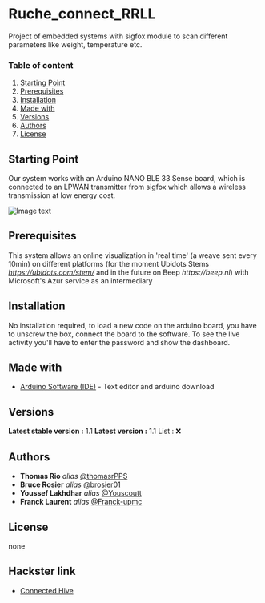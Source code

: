 # Ruche_connect_RRLL
Project of embedded systems with sigfox module to scan different parameters like weight, temperature etc.

### Table of content
1. [Starting Point](#starting-point)
2. [Prerequisites](#Prerequisites)
3. [Installation](#installation)
4. [Made with](#made-with)
5. [Versions](#versions)
6. [Authors](#authors)
7. [License](#license)

## Starting Point

Our system works with an Arduino NANO BLE 33 Sense board, which is connected to
an LPWAN transmitter from sigfox which allows a wireless transmission at low energy cost.

![Image text](https://external-content.duckduckgo.com/iu/?u=https%3A%2F%2Ftse2.mm.bing.net%2Fth%3Fid%3DOIP.sGXy-NlOStrLy6MeyubsAAHaEK%26pid%3DApi&f=1)

## Prerequisites

This system allows an online visualization in 'real time' (a weave sent every 10min)
on different platforms (for the moment Ubidots Stems _https://ubidots.com/stem/_ and in the future on Beep _https://beep.nl_) 
with Microsoft's Azur service as an intermediary

## Installation

No installation required, 
to load a new code on the arduino board, you have to unscrew the box, connect the board to the software.
To see the live activity you'll have to enter the password and show the dashboard.

## Made with

* [Arduino Software (IDE)](https://www.arduino.cc/en/software/) - Text editor and arduino download

## Versions

**Latest stable version :** 1.1
**Latest version :** 1.1
List : ❌

## Authors

* **Thomas Rio** _alias_ [@thomasrPPS](https://github.com/thomasrPPS)
* **Bruce Rosier** _alias_ [@brosier01](https://github.com/brosier01)
* **Youssef Lakhdhar** _alias_ [@Youscoutt](https://github.com/Youscoutt)
* **Franck Laurent** _alias_ [@Franck-upmc](https://github.com/Franck-upmc)

## License
none

## Hackster link 
* [Connected Hive](https://www.hackster.io/bumblebeez/connected-hive-9ff416)
